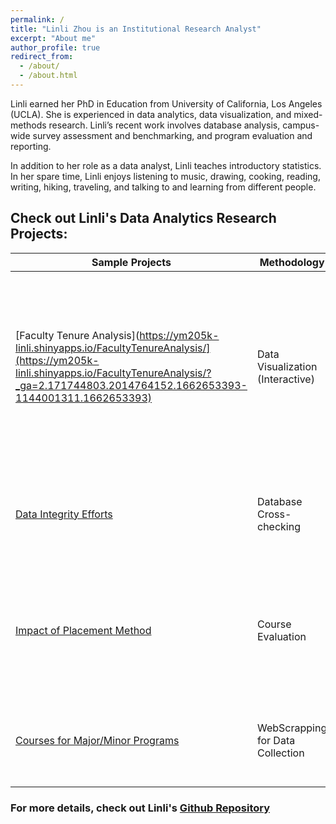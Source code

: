 ```yaml
---
permalink: /
title: "Linli Zhou is an Institutional Research Analyst"
excerpt: "About me"
author_profile: true
redirect_from: 
  - /about/
  - /about.html
---
```


Linli earned her PhD in Education from University of California, Los Angeles (UCLA). She is experienced in data analytics, data visualization, and mixed-methods research. Linli’s recent work involves database analysis, campus-wide survey assessment and benchmarking, and program evaluation and reporting.

In addition to her role as a data analyst, Linli teaches introductory statistics. In her spare time, Linli enjoys listening to music, drawing, cooking, reading, writing, hiking, traveling, and talking to and learning from different people.

## Check out Linli's Data Analytics Research Projects:

| Sample Projects            | Methodology   | Description                                                             |
| --------         | ------ | ------------------------------------------------------------ |
| [Faculty Tenure Analysis](https://ym205k-linli.shinyapps.io/FacultyTenureAnalysis/](https://ym205k-linli.shinyapps.io/FacultyTenureAnalysis/?_ga=2.171744803.2014764152.1662653393-1144001311.1662653393)    | Data Visualization (Interactive)   | Research Question: How has the proportion of tenure-line faculty changed during 2016-2021 for faculty with different rank, racial, sex, and across departments?                         |
| [Data Integrity Efforts](https://github.com/ZhouLinli/IR-Projects/blob/main/Program%20Evaluation/LMSCanvasAccuracy.md)    | Database Cross-checking  | Validating Data in the learning management system Canvas and Registrar database   |
| [Impact of Placement Method](https://github.com/ZhouLinli/IR-Projects/blob/main/Data%20Reporting/AggregateData.Viz.md)    | Course Evaluation | Research Question: How did the change in placement methods impact placement into transfer-level English?                          |
| [Courses for Major/Minor Programs](https://github.com/ZhouLinli/IR-Projects/blob/main/Program%20Evaluation/CourseReq.md)     | WebScrapping for Data Collection   | Automatically extract data about university major requirement on website                         |

<!--| []()    |  |    |-->

### For more details, check out Linli's [Github Repository](https://github.com/ZhouLinli/IR-Projects)

<!--**[RPubs: Coding/Programming](https://rpubs.com/llz1722)**
<!--**[Tableau: Data visualization](https://tinyurl.com/LinlisTableau)**



<!--**[Publication](https://tinyurl.com/LinliScholar)**
<!--[Resume](https://www.linkedin.com/in/linlizhou/)

<!--[Blog(Chinese)](https://tinyurl.com/LinliDataScienceBlog)-->
<!--[Blog(English)](https://medium.com/@linlizhou.fm)
<!-- [Youtube](https://tinyurl.com/LinliYoutube) -->
